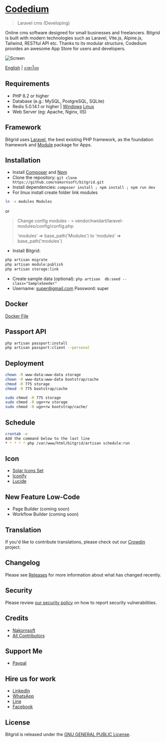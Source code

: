 # [Codedium](https://github.com/nakornsoft/codedium)

> Laravel cms (Developing)

Online cms software designed for small businesses and freelancers. Bitgrid is built with modern technologies such as Laravel, Vite.js, Alpine.js, Tailwind, RESTful API etc. Thanks to its modular structure, Codedium provides an awesome App Store for users and developers.

![Screen](https://www.nakornsoft.com/assets/2025/04/bitgrid.webp "Dashboards")

[English](README.md) | [ภาษาไทย](README-TH.md)

## Requirements

* PHP 8.2 or higher
* Database (e.g.: MySQL, PostgreSQL, SQLite)
* Redis 5.0.14.1 or higher | [Windows](https://github.com/tporadowski/redis/releases/tag/v5.0.14.1) [Linux](https://redis.io/docs/latest/operate/oss_and_stack/install/install-redis/install-redis-on-linux/)
* Web Server (eg: Apache, Nginx, IIS)

## Framework

Bitgrid uses [Laravel](http://laravel.com), the best existing PHP framework, as the foundation framework and [Module](https://github.com/nWidart/laravel-modules) package for Apps.

## Installation

* Install [Composer](https://getcomposer.org/download) and [Npm](https://nodejs.org/en/download)
* Clone the repository: `git clone https://github.com/nakornsoft/bitgrid.git`
* Install dependencies: `composer install ; npm install ; npm run dev`
* For linux install create folder link modules
```bash
ln -s modules Modules
```
or

> Change config modules - > vendor/nwidart/laravel-modules/config/config.php
> 
> 'modules' => base_path('Modules') to 'modules' => base_path('modules')
* Install Bitgrid:

```bash
php artisan migrate
php artisan module:publish
php artisan storage:link
```

* Create sample data (optional): `php artisan  db:seed --class="SampleSeeder"`
* Username: super@gmail.com Password: super

## Docker

[Docker File](DOCKER.md)

## Passport API
```bash
php artisan passport:install
php artisan passport:client --personal
```

## Deployment
```bash
chown -R www-data:www-data storage
chown -R www-data:www-data bootstrap/cache
chmod -R 775 storage
chmod -R 775 bootstrap/cache

sudo chmod -R 775 storage
sudo chmod -R ugo+rw storage
sudo chmod -R ugo+rw bootstrap/cache/
```

## Schedule
```bash
crontab -e
Add the command below to the last line
* * * * * php /var/www/html/bitgrid/artisan schedule:run
```

## Icon

* [Solar Icons Set](https://www.figma.com/community/file/1166831539721848736)
* [Iconify](https://icon-sets.iconify.design)
* [Lucide](https://lucide.dev/icons/)

## New Feature Low-Code

* Page Builder (coming soon)
* Workflow Builder (coming soon)

## Translation

If you'd like to contribute translations, please check out our [Crowdin](https://crowdin.com/project/bitgrid) project.

## Changelog

Please see [Releases](../../releases) for more information about what has changed recently.

## Security

Please review [our security policy](https://github.com/nakornsoft/bitgrid/security/policy) on how to report security vulnerabilities.

## Credits

* [Nakornsoft](https://www.nakornsoft.com)
* [All Contributors](https://github.com/nakornsoft/bitgrid/graphs/contributors)

## Support Me

* [Paypal](https://www.paypal.me/nakornsoft)

## Hire us for work

* [LinkedIn](https://www.linkedin.com/in/nakornsoft)
* [WhatsApp](https://web.whatsapp.com/send?phone=66989855565)
* [Line](https://line.me/ti/p/@677htpdk)
* [Facebook](https://www.facebook.com/nakornsoft)

## License

Bitgrid is released under the [GNU GENERAL PUBLIC License](license.txt).
